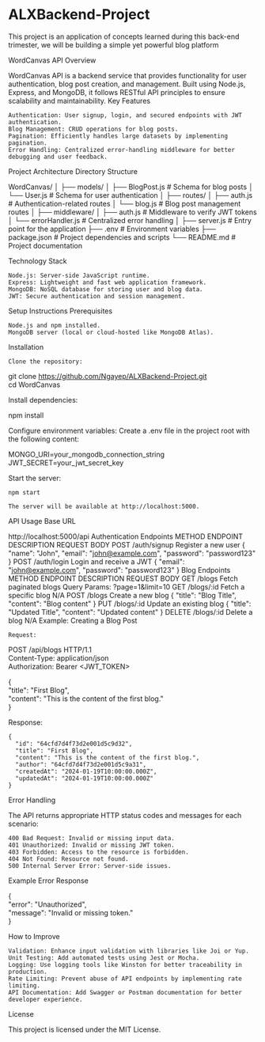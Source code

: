 # ALXBackend-Project
This project is an application of concepts learned during this back-end trimester, we will be building a simple yet powerful blog platform


WordCanvas API
Overview

WordCanvas API is a backend service that provides functionality for user authentication, blog post creation, and management. Built using Node.js, Express, and MongoDB, it follows RESTful API principles to ensure scalability and maintainability.
Key Features

    Authentication: User signup, login, and secured endpoints with JWT authentication.
    Blog Management: CRUD operations for blog posts.
    Pagination: Efficiently handles large datasets by implementing pagination.
    Error Handling: Centralized error-handling middleware for better debugging and user feedback.

Project Architecture
Directory Structure

WordCanvas/
│
├── models/
│   ├── BlogPost.js   # Schema for blog posts
│   └── User.js       # Schema for user authentication
│
├── routes/
│   ├── auth.js       # Authentication-related routes
│   └── blog.js       # Blog post management routes
│
├── middleware/
│   ├── auth.js       # Middleware to verify JWT tokens
│   └── errorHandler.js # Centralized error handling
│
├── server.js         # Entry point for the application
├── .env              # Environment variables
├── package.json      # Project dependencies and scripts
└── README.md         # Project documentation

Technology Stack

    Node.js: Server-side JavaScript runtime.
    Express: Lightweight and fast web application framework.
    MongoDB: NoSQL database for storing user and blog data.
    JWT: Secure authentication and session management.

Setup Instructions
Prerequisites

    Node.js and npm installed.
    MongoDB server (local or cloud-hosted like MongoDB Atlas).

Installation

    Clone the repository:

git clone https://github.com/Ngayep/ALXBackend-Project.git  
cd WordCanvas  

Install dependencies:

npm install  

Configure environment variables:
Create a .env file in the project root with the following content:

MONGO_URI=your_mongodb_connection_string  
JWT_SECRET=your_jwt_secret_key  

Start the server:

    npm start  

    The server will be available at http://localhost:5000.

API Usage
Base URL

http://localhost:5000/api
Authentication Endpoints
METHOD	ENDPOINT	DESCRIPTION	REQUEST BODY
POST	/auth/signup	Register a new user	{ "name": "John", "email": "john@example.com", "password": "password123" }
POST	/auth/login	Login and receive a JWT	{ "email": "john@example.com", "password": "password123" }
Blog Endpoints
METHOD	ENDPOINT	DESCRIPTION	REQUEST BODY
GET	/blogs	Fetch paginated blogs	Query Params: ?page=1&limit=10
GET	/blogs/:id	Fetch a specific blog	N/A
POST	/blogs	Create a new blog	{ "title": "Blog Title", "content": "Blog content" }
PUT	/blogs/:id	Update an existing blog	{ "title": "Updated Title", "content": "Updated content" }
DELETE	/blogs/:id	Delete a blog	N/A
Example: Creating a Blog Post

    Request:

POST /api/blogs HTTP/1.1  
Content-Type: application/json  
Authorization: Bearer <JWT_TOKEN>  

{  
  "title": "First Blog",  
  "content": "This is the content of the first blog."  
}  

Response:

    {  
      "id": "64cfd7d4f73d2e001d5c9d32",  
      "title": "First Blog",  
      "content": "This is the content of the first blog.",  
      "author": "64cfd7d4f73d2e001d5c9a31",  
      "createdAt": "2024-01-19T10:00:00.000Z",  
      "updatedAt": "2024-01-19T10:00:00.000Z"  
    }  

Error Handling

The API returns appropriate HTTP status codes and messages for each scenario:

    400 Bad Request: Invalid or missing input data.
    401 Unauthorized: Invalid or missing JWT token.
    403 Forbidden: Access to the resource is forbidden.
    404 Not Found: Resource not found.
    500 Internal Server Error: Server-side issues.

Example Error Response

{  
  "error": "Unauthorized",  
  "message": "Invalid or missing token."  
}  

How to Improve

    Validation: Enhance input validation with libraries like Joi or Yup.
    Unit Testing: Add automated tests using Jest or Mocha.
    Logging: Use logging tools like Winston for better traceability in production.
    Rate Limiting: Prevent abuse of API endpoints by implementing rate limiting.
    API Documentation: Add Swagger or Postman documentation for better developer experience.

License

This project is licensed under the MIT License.
